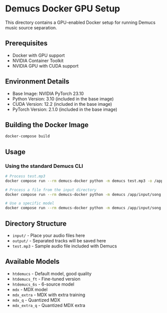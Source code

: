 # Demucs Docker GPU Setup

This directory contains a GPU-enabled Docker setup for running Demucs music source separation.

## Prerequisites

- Docker with GPU support
- NVIDIA Container Toolkit
- NVIDIA GPU with CUDA support

## Environment Details

- Base Image: NVIDIA PyTorch 23.10
- Python Version: 3.10 (included in the base image)
- CUDA Version: 12.2 (included in the base image)
- PyTorch Version: 2.1.0 (included in the base image)

## Building the Docker Image

```bash
docker-compose build
```

## Usage

### Using the standard Demucs CLI

```bash
# Process test.mp3
docker compose run --rm demucs-docker python -m demucs test.mp3 -o /app/output

# Process a file from the input directory
docker compose run --rm demucs-docker python -m demucs /app/input/song.mp3 -o /app/output

# Use a specific model
docker compose run --rm demucs-docker python -m demucs /app/input/song.mp3 -o /app/output -n htdemucs_6s
```

## Directory Structure

- `input/` - Place your audio files here
- `output/` - Separated tracks will be saved here
- `test.mp3` - Sample audio file included with Demucs

## Available Models

- `htdemucs` - Default model, good quality
- `htdemucs_ft` - Fine-tuned version
- `htdemucs_6s` - 6-source model
- `mdx` - MDX model
- `mdx_extra` - MDX with extra training
- `mdx_q` - Quantized MDX
- `mdx_extra_q` - Quantized MDX extra

